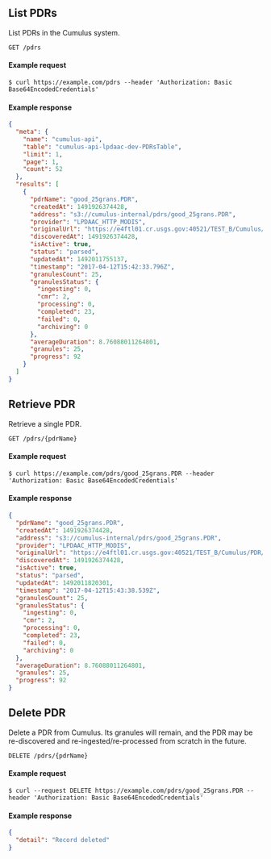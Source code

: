 ## List PDRs

List PDRs in the Cumulus system.

```endpoint
GET /pdrs
```

#### Example request

```curl
$ curl https://example.com/pdrs --header 'Authorization: Basic Base64EncodedCredentials'
```

#### Example response

```json
{
  "meta": {
    "name": "cumulus-api",
    "table": "cumulus-api-lpdaac-dev-PDRsTable",
    "limit": 1,
    "page": 1,
    "count": 52
  },
  "results": [
    {
      "pdrName": "good_25grans.PDR",
      "createdAt": 1491926374428,
      "address": "s3://cumulus-internal/pdrs/good_25grans.PDR",
      "provider": "LPDAAC_HTTP_MODIS",
      "originalUrl": "https://e4ftl01.cr.usgs.gov:40521/TEST_B/Cumulus/PDR/TEST_CASES/good_25grans.PDR",
      "discoveredAt": 1491926374428,
      "isActive": true,
      "status": "parsed",
      "updatedAt": 1492011755137,
      "timestamp": "2017-04-12T15:42:33.796Z",
      "granulesCount": 25,
      "granulesStatus": {
        "ingesting": 0,
        "cmr": 2,
        "processing": 0,
        "completed": 23,
        "failed": 0,
        "archiving": 0
      },
      "averageDuration": 8.76088011264801,
      "granules": 25,
      "progress": 92
    }
  ]
}
```

## Retrieve PDR

Retrieve a single PDR.

```endpoint
GET /pdrs/{pdrName}
```

#### Example request

```curl
$ curl https://example.com/pdrs/good_25grans.PDR --header 'Authorization: Basic Base64EncodedCredentials'
```

#### Example response

```json
{
  "pdrName": "good_25grans.PDR",
  "createdAt": 1491926374428,
  "address": "s3://cumulus-internal/pdrs/good_25grans.PDR",
  "provider": "LPDAAC_HTTP_MODIS",
  "originalUrl": "https://e4ftl01.cr.usgs.gov:40521/TEST_B/Cumulus/PDR/TEST_CASES/good_25grans.PDR",
  "discoveredAt": 1491926374428,
  "isActive": true,
  "status": "parsed",
  "updatedAt": 1492011820301,
  "timestamp": "2017-04-12T15:43:38.539Z",
  "granulesCount": 25,
  "granulesStatus": {
    "ingesting": 0,
    "cmr": 2,
    "processing": 0,
    "completed": 23,
    "failed": 0,
    "archiving": 0
  },
  "averageDuration": 8.76088011264801,
  "granules": 25,
  "progress": 92
}
```

## Delete PDR

Delete a PDR from Cumulus. Its granules will remain, and the PDR may be re-discovered and re-ingested/re-processed from scratch in the future.

```endpoint
DELETE /pdrs/{pdrName}
```

#### Example request

```curl
$ curl --request DELETE https://example.com/pdrs/good_25grans.PDR --header 'Authorization: Basic Base64EncodedCredentials'

```

#### Example response

```json
{
  "detail": "Record deleted"
}
```
